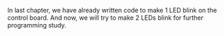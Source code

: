 In last chapter, we have already written code to make 1 LED blink on the control board. And now, we will try
to make 2 LEDs blink for further programming study.
